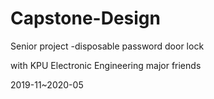 # Capstone-Design
Senior project -disposable password door lock


with KPU Electronic Engineering major friends

2019-11~2020-05

